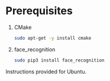 # Prerequisites

1. CMake
    ```sh
    sudo apt-get -y install cmake
    ```

2. face_recognition
    ```sh
    sudo pip3 install face_recognition
    ```

Instructions provided for Ubuntu.